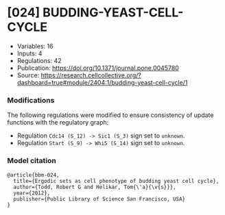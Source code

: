 # \[024\] BUDDING-YEAST-CELL-CYCLE

 - Variables: 16
 - Inputs: 4
 - Regulations: 42
 - Publication: https://doi.org/10.1371/journal.pone.0045780
 - Source: https://research.cellcollective.org/?dashboard=true#module/2404:1/budding-yeast-cell-cycle/1


### Modifications

The following regulations were modified to ensure consistency of update functions with the regulatory graph:

 - Regulation `Cdc14 (S_12) -> Sic1 (S_3)` sign set to `unknown`.
 - Regulation `Start (S_9) -> Whi5 (S_14)` sign set to `unknown`.

### Model citation

```
@article{bbm-024,
  title={Ergodic sets as cell phenotype of budding yeast cell cycle},
  author={Todd, Robert G and Helikar, Tom{\'a}{\v{s}}},
  year={2012},
  publisher={Public Library of Science San Francisco, USA}
}
```

